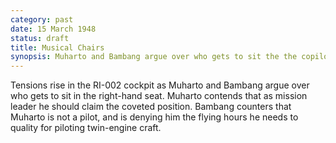 ```yaml
---
category: past
date: 15 March 1948
status: draft
title: Musical Chairs
synopsis: Muharto and Bambang argue over who gets to sit the the copilot seat.
---
```



Tensions rise in the RI-002 cockpit as Muharto and
Bambang argue over who gets to sit in the right-hand seat. Muharto
contends that as mission leader he should claim the coveted position.
Bambang counters that Muharto is not a pilot, and is denying him the
flying hours he needs to quality for piloting twin-engine craft.
